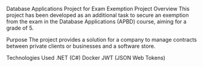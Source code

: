 Database Applications Project for Exam Exemption
Project Overview
This project has been developed as an additional task to secure an exemption from the exam in the Database Applications (APBD) course, aiming for a grade of 5.

Purpose
The project provides a solution for a company to manage contracts between private clients or businesses and a software store.

Technologies Used
.NET (C#)
Docker
JWT (JSON Web Tokens)
